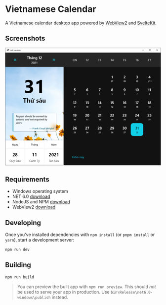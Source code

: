 # Vietnamese Calendar

A Vietnamese calendar desktop app powered by [WebView2](https://developer.microsoft.com/en-us/microsoft-edge/webview2/) and [SvelteKit](https://kit.svelte.dev/).

## Screenshots

![Screenshot](screenshots.png)

## Requirements
 - Windows operating system
 - NET 6.0 [download](https://dotnet.microsoft.com/en-us/download)
 - NodeJS and NPM [download](https://nodejs.org/en/download/)
 - WebView2 [download](https://developer.microsoft.com/en-us/microsoft-edge/webview2/)

## Developing

Once you've installed dependencies with `npm install` (or `pnpm install` or `yarn`), start a development server:

```bash
npm run dev
```

## Building

```bash
npm run build
```

> You can preview the built app with `npm run preview`. This should _not_ be used to serve your app in production. Use `bin\Release\net6.0-windows\publish` instead.
